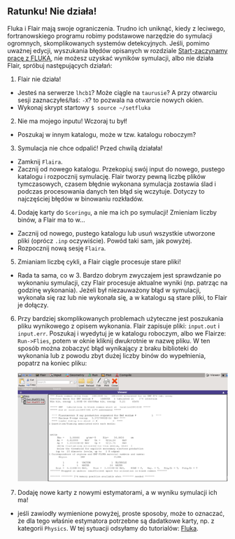 ## Ratunku! Nie działa!
Fluka i Flair mają swoje ograniczenia. Trudno ich uniknąć, kiedy z leciwego, fortranowskiego programu robimy podstawowe narzędzie do symulacji ogromnych, skomplikowanych systemów detekcyjnych. Jeśli, pomimo uważnej edycji, wyszukania błędów opisanych w rozdziale [Start-zaczynamy pracę z FLUKĄ](Start.md), nie możesz uzyskać wyników symulacji, albo nie działa Flair, spróbuj następujących działań:
1. Flair nie działa! 
- Jesteś na serwerze `lhcb1`? Może ciągle na `taurusie`? A przy otwarciu sesji zaznaczyłeś/łaś: `-X`? to pozwala na otwarcie nowych okien.
- Wykonaj skrypt startowy `$ source ~/setfluka`
2. Nie ma mojego inputu! Wczoraj tu był! 
- Poszukaj w innym katalogu, może w tzw. katalogu roboczym?
3. Symulacja nie chce odpalić! Przed chwilą działała! 
- Zamknij `Flaira`.
- Zacznij od nowego katalogu. Przekopiuj swój input do nowego, pustego katalogu i rozpocznij symulację. Flair tworzy pewną liczbę plików tymczasowych, czasem błędnie wykonana symulacja zostawia ślad i podczas procesowania danych ten błąd się wczytuje. Dotyczy to najczęściej błędów w binowaniu rozkładów.
4. Dodaję karty do `Scoringu`, a nie ma ich po symulacji! Zmieniam liczby binów, a Flair ma to w...
- Zacznij od nowego, pustego katalogu lub usuń wszystkie utworzone pliki (oprócz `.inp` oczywiście). Powód taki sam, jak powyżej.
- Rozpocznij nową sesję `Flaira`.
5. Zmianiam liczbę cykli, a Flair ciągle procesuje stare pliki!
- Rada ta sama, co w 3. Bardzo dobrym zwyczajem jest sprawdzanie po wykonaniu symulacji, czy Flair procesuje aktualne wyniki (np. patrząc na godzinę wykonania). Jeżeli był niezauważony błąd w symulacji, wykonała się raz lub nie wykonała się, a w katalogu są stare pliki, to Flair je dołączy.
6. Przy bardziej skomplikowanych problemach użyteczne jest poszukania pliku wynikowego z opisem wykonania. Flair zapisuje pliki: `input.out` i `input.err`. Poszukaj i wyedytuj je w katalogu roboczym, albo we Flairze: `Run->Flies`, potem w oknie kliknij dwukrotnie w nazwę pliku. W ten sposób można zobaczyć błąd wynikający z braku biblioteki do wykonania lub z powodu zbyt dużej liczby binów do wypełnienia, popatrz na koniec pliku: 

   [!["ERROR"](Images/I4error.png)](Images/I4error.png)
7. Dodaję nowe karty z nowymi estymatorami, a w wyniku symulacji ich ma!
- jeśli zawiodły wymienione powyżej, proste sposoby, może to oznaczać, że dla tego właśnie estymatora potrzebne są dadatkowe karty, np. z kategorii `Physics`. W tej sytuacji odsyłamy do tutorialów: [Fluka](http://www.fluka.org/fluka.php). 
